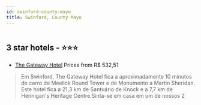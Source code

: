 ```yaml
---
id: swinford-county-mayo
title: Swinford, County Mayo
---
```


<center><img src="https://i.travelapi.com/hotels/4000000/3810000/3802100/3802058/438fc104_z.jpg" alt="" /></center>


##  3 star hotels - ⭐️⭐️⭐️

-    [The Gateway Hotel](https://www.hurb.com/br/aud/https://www.hurb.com/br/hotels/swinford/the-gateway-hotel-HT-N4VS?cmp=18055) Prices from R$ 532,51
   > Em Swinford, The Gateway Hotel fica a aproximadamente 10 minutos de carro de Meelick Round Tower e de Monumento a Martin Sheridan.  Este hotel fica a 21,3 km de Santuário de Knock e a 7,7 km de Hennigan's Heritage Centre.Sinta-se em casa em um de nossos 2
